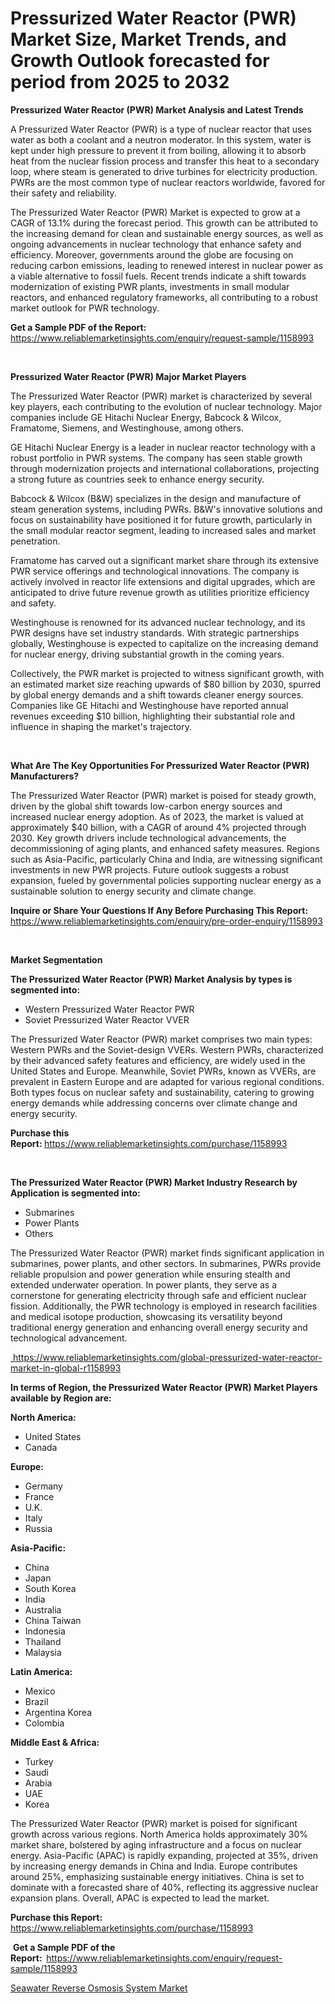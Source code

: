 <p><h1>Pressurized Water Reactor (PWR) Market Size, Market Trends, and Growth Outlook forecasted for period from 2025 to 2032</h1></p><p><strong>Pressurized Water Reactor (PWR) Market Analysis and Latest Trends</strong></p>
<p><p>A Pressurized Water Reactor (PWR) is a type of nuclear reactor that uses water as both a coolant and a neutron moderator. In this system, water is kept under high pressure to prevent it from boiling, allowing it to absorb heat from the nuclear fission process and transfer this heat to a secondary loop, where steam is generated to drive turbines for electricity production. PWRs are the most common type of nuclear reactors worldwide, favored for their safety and reliability.</p><p>The Pressurized Water Reactor (PWR) Market is expected to grow at a CAGR of 13.1% during the forecast period. This growth can be attributed to the increasing demand for clean and sustainable energy sources, as well as ongoing advancements in nuclear technology that enhance safety and efficiency. Moreover, governments around the globe are focusing on reducing carbon emissions, leading to renewed interest in nuclear power as a viable alternative to fossil fuels. Recent trends indicate a shift towards modernization of existing PWR plants, investments in small modular reactors, and enhanced regulatory frameworks, all contributing to a robust market outlook for PWR technology.</p></p>
<p><strong>Get a Sample PDF of the Report:&nbsp;</strong> <a href="https://www.reliablemarketinsights.com/enquiry/request-sample/1158993?utm_campaign=3493&utm_medium=2&utm_source=Github&utm_content=ia&utm_term=11042025&utm_id=pressurized-water-reactor-pwr">https://www.reliablemarketinsights.com/enquiry/request-sample/1158993</a></p>
<p>&nbsp;</p>
<p><strong>Pressurized Water Reactor (PWR) Major Market Players</strong></p>
<p><p>The Pressurized Water Reactor (PWR) market is characterized by several key players, each contributing to the evolution of nuclear technology. Major companies include GE Hitachi Nuclear Energy, Babcock & Wilcox, Framatome, Siemens, and Westinghouse, among others.</p><p>GE Hitachi Nuclear Energy is a leader in nuclear reactor technology with a robust portfolio in PWR systems. The company has seen stable growth through modernization projects and international collaborations, projecting a strong future as countries seek to enhance energy security.</p><p>Babcock & Wilcox (B&W) specializes in the design and manufacture of steam generation systems, including PWRs. B&W's innovative solutions and focus on sustainability have positioned it for future growth, particularly in the small modular reactor segment, leading to increased sales and market penetration.</p><p>Framatome has carved out a significant market share through its extensive PWR service offerings and technological innovations. The company is actively involved in reactor life extensions and digital upgrades, which are anticipated to drive future revenue growth as utilities prioritize efficiency and safety.</p><p>Westinghouse is renowned for its advanced nuclear technology, and its PWR designs have set industry standards. With strategic partnerships globally, Westinghouse is expected to capitalize on the increasing demand for nuclear energy, driving substantial growth in the coming years.</p><p>Collectively, the PWR market is projected to witness significant growth, with an estimated market size reaching upwards of $80 billion by 2030, spurred by global energy demands and a shift towards cleaner energy sources. Companies like GE Hitachi and Westinghouse have reported annual revenues exceeding $10 billion, highlighting their substantial role and influence in shaping the market's trajectory.</p></p>
<p>&nbsp;</p>
<p><strong>What Are The Key Opportunities For Pressurized Water Reactor (PWR) Manufacturers?</strong></p>
<p><p>The Pressurized Water Reactor (PWR) market is poised for steady growth, driven by the global shift towards low-carbon energy sources and increased nuclear energy adoption. As of 2023, the market is valued at approximately $40 billion, with a CAGR of around 4% projected through 2030. Key growth drivers include technological advancements, the decommissioning of aging plants, and enhanced safety measures. Regions such as Asia-Pacific, particularly China and India, are witnessing significant investments in new PWR projects. Future outlook suggests a robust expansion, fueled by governmental policies supporting nuclear energy as a sustainable solution to energy security and climate change.</p></p>
<p><strong>Inquire or Share Your Questions If Any Before Purchasing This Report:</strong> <a href="https://www.reliablemarketinsights.com/enquiry/pre-order-enquiry/1158993?utm_campaign=3493&utm_medium=2&utm_source=Github&utm_content=ia&utm_term=11042025&utm_id=pressurized-water-reactor-pwr">https://www.reliablemarketinsights.com/enquiry/pre-order-enquiry/1158993</a></p>
<p>&nbsp;</p>
<p><strong>Market Segmentation</strong></p>
<p><strong>The Pressurized Water Reactor (PWR) Market Analysis by types is segmented into:</strong></p>
<p><ul><li>Western Pressurized Water Reactor PWR</li><li>Soviet Pressurized Water Reactor VVER</li></ul></p>
<p><p>The Pressurized Water Reactor (PWR) market comprises two main types: Western PWRs and the Soviet-design VVERs. Western PWRs, characterized by their advanced safety features and efficiency, are widely used in the United States and Europe. Meanwhile, Soviet PWRs, known as VVERs, are prevalent in Eastern Europe and are adapted for various regional conditions. Both types focus on nuclear safety and sustainability, catering to growing energy demands while addressing concerns over climate change and energy security.</p></p>
<p><strong>Purchase this Report:&nbsp;</strong><a href="https://www.reliablemarketinsights.com/purchase/1158993?utm_campaign=3493&utm_medium=2&utm_source=Github&utm_content=ia&utm_term=11042025&utm_id=pressurized-water-reactor-pwr">https://www.reliablemarketinsights.com/purchase/1158993</a></p>
<p>&nbsp;</p>
<p><strong>The Pressurized Water Reactor (PWR) Market Industry Research by Application is segmented into:</strong></p>
<p><ul><li>Submarines</li><li>Power Plants</li><li>Others</li></ul></p>
<p><p>The Pressurized Water Reactor (PWR) market finds significant application in submarines, power plants, and other sectors. In submarines, PWRs provide reliable propulsion and power generation while ensuring stealth and extended underwater operation. In power plants, they serve as a cornerstone for generating electricity through safe and efficient nuclear fission. Additionally, the PWR technology is employed in research facilities and medical isotope production, showcasing its versatility beyond traditional energy generation and enhancing overall energy security and technological advancement.</p></p>
<p><a href="https://www.reliablemarketinsights.com/global-pressurized-water-reactor-market-in-global-r1158993?utm_campaign=3493&utm_medium=2&utm_source=Github&utm_content=ia&utm_term=11042025&utm_id=pressurized-water-reactor-pwr">&nbsp;https://www.reliablemarketinsights.com/global-pressurized-water-reactor-market-in-global-r1158993</a></p>
<p><strong>In terms of Region, the Pressurized Water Reactor (PWR) Market Players available by Region are:</strong></p>
<p>
    <p> <strong> North America: </strong>
        <ul>
            <li>United States</li>
            <li>Canada</li>
        </ul>
        </p> 
    <p> <strong> Europe: </strong>
        <ul>
            <li>Germany</li>
            <li>France</li>
            <li>U.K.</li>
            <li>Italy</li>
            <li>Russia</li>
        </ul>
        </p> 
    <p> <strong> Asia-Pacific: </strong>
        <ul>
            <li>China</li>
            <li>Japan</li>
            <li>South Korea</li>
            <li>India</li>
            <li>Australia</li>
            <li>China Taiwan</li>
            <li>Indonesia</li>
            <li>Thailand</li>
            <li>Malaysia</li>
        </ul>
        </p> 
    <p> <strong> Latin America: </strong>
        <ul>
            <li>Mexico</li>
            <li>Brazil</li>
            <li>Argentina Korea</li>
            <li>Colombia</li>
        </ul>
        </p> 
    <p> <strong> Middle East & Africa: </strong>
        <ul>
            <li>Turkey</li>
            <li>Saudi</li>
            <li>Arabia</li>
            <li>UAE</li>
            <li>Korea</li>
        </ul>
    </p>
    </p>
<p><p>The Pressurized Water Reactor (PWR) market is poised for significant growth across various regions. North America holds approximately 30% market share, bolstered by aging infrastructure and a focus on nuclear energy. Asia-Pacific (APAC) is rapidly expanding, projected at 35%, driven by increasing energy demands in China and India. Europe contributes around 25%, emphasizing sustainable energy initiatives. China is set to dominate with a forecasted share of 40%, reflecting its aggressive nuclear expansion plans. Overall, APAC is expected to lead the market.</p></p>
<p><strong>Purchase this Report: </strong><a href="https://www.reliablemarketinsights.com/purchase/1158993?utm_campaign=3493&utm_medium=2&utm_source=Github&utm_content=ia&utm_term=11042025&utm_id=pressurized-water-reactor-pwr">https://www.reliablemarketinsights.com/purchase/1158993</a></p>
<p>&nbsp;<strong>Get a Sample PDF of the Report:&nbsp;&nbsp;</strong><a href="https://www.reliablemarketinsights.com/enquiry/request-sample/1158993?utm_campaign=3493&utm_medium=2&utm_source=Github&utm_content=ia&utm_term=11042025&utm_id=pressurized-water-reactor-pwr">https://www.reliablemarketinsights.com/enquiry/request-sample/1158993</a></p>
<p><strong></strong></p>
<p><p><a href="https://github.com/direepittr/Market-Research-Report-List-1/blob/main/seawater-reverse-osmosis-system-market.md?utm_campaign=3493&utm_medium=2&utm_source=Github&utm_content=ia&utm_term=11042025&utm_id=pressurized-water-reactor-pwr">Seawater Reverse Osmosis System Market</a></p></p>